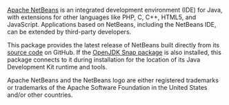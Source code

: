 [Apache NetBeans][netbeans] is an integrated development environment (IDE) for Java, with extensions for other languages like PHP, C, C++, HTML5, and JavaScript. Applications based on NetBeans, including the NetBeans IDE, can be extended by third-party developers.

This package provides the latest release of NetBeans built directly from its [source code][source] on GitHub. If the [OpenJDK Snap package][openjdk] is also installed, this package connects to it during installation for the location of its Java Development Kit runtime and tools.

Apache NetBeans and the NetBeans logo are either registered trademarks or trademarks of the Apache Software Foundation in the United States and/or other countries.

[netbeans]: https://netbeans.apache.org
[source]: https://github.com/apache/netbeans
[openjdk]: https://snapcraft.io/openjdk
